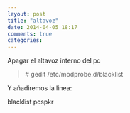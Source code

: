 ```yaml
---
layout: post
title: "altavoz"
date: 2014-04-05 18:17
comments: true
categories: 
---
```

Apagar el altavoz interno del pc

>\# gedit /etc/modprobe.d/blacklist

Y añadiremos la linea:

blacklist pcspkr

